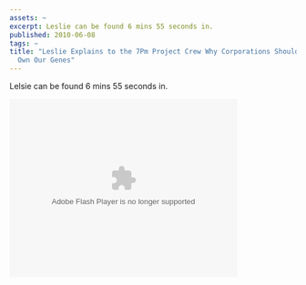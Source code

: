 ```yaml
---
assets: ~
excerpt: Leslie can be found 6 mins 55 seconds in.
published: 2010-06-08
tags: ~
title: "Leslie Explains to the 7Pm Project Crew Why Corporations Shouldnâ\x80\x99t
  Own Our Genes"
---
```

Lelsie can be found 6 mins 55 seconds in.

<object classid="clsid:d27cdb6e-ae6d-11cf-96b8-444553540000" codebase="http://fpdownload.macromedia.com/pub/shockwave/cabs/flash/swflash.cab#version=8,0,0,0" id="vxFlashPlayer9020" width="400" height="313" >
<param name="movie" value="http://publish.vx.roo.com/7pmproject/7pmindex/flashembed/" /><param name="allowScriptAccess" value="always" /><param name="allowFullscreen" value="true" /><param name="quality" value="high" /><param name="scale" value="noScale" /><param name="wmode" value="windowed" /><param name="flashvars" value="vxTemplate=http://publish.vx.roo.com/7pmproject/7pmindex/7PM_EmbedPlayer.swf&amp;vxSiteId=663c24b7-1c0d-45b6-a77c-b24342158048&amp;vxChannel=7PM Catch Up&amp;vxClipId=2689_spm-080610-seg2-web&amp;vxClickToPlay=clip&amp;vxTint=&amp;vxServerBase=&amp;vxBitrate=300&amp;vxCore=http://publish.vx.roo.com/7pmproject/7pmindex/vxCore.swf&amp;vxOmnitureKey=playerName::7pmindex_embed|omnitureAccount::nwt7pm,nwtglobal|trackingServerSecure::smetrics.ten.com.au|trackingSecure::true|visitorNamespace::networkten" /><embed type="application/x-shockwave-flash" src="http://publish.vx.roo.com/7pmproject/7pmindex/flashembed/" width="400" height="313" allowScriptAccess="always" allowFullscreen="true" quality="high" scale="noScale" wmode="windowed" flashvars="vxTemplate=http://publish.vx.roo.com/7pmproject/7pmindex/7PM_EmbedPlayer.swf&amp;vxSiteId=663c24b7-1c0d-45b6-a77c-b24342158048&amp;vxChannel=7PM Catch Up&amp;vxClipId=2689_spm-080610-seg2-web&amp;vxClickToPlay=clip&amp;vxTint=&amp;vxServerBase=&amp;vxBitrate=300&amp;vxCore=http://publish.vx.roo.com/7pmproject/7pmindex/vxCore.swf&amp;vxOmnitureKey=playerName::7pmindex_embed|omnitureAccount::nwt7pm,nwtglobal|trackingServerSecure::smetrics.ten.com.au|trackingSecure::true|visitorNamespace::networkten" ></embed>

</object>